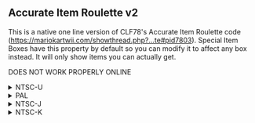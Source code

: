 ## Accurate Item Roulette v2

This is a native one line version of CLF78's Accurate Item Roulette code (https://mariokartwii.com/showthread.php?...te#pid7803).
Special Item Boxes have this property by default so you can modify it to affect any box instead. It will only show items you can actually get.

DOES NOT WORK PROPERLY ONLINE

<details>
<summary>NTSC-U</summary>

```powerpc
047ACE8C 60000000
```
</details>

<details>
<summary>PAL</summary>

```powerpc
047BB8EC 60000000
```
</details>

<details>
<summary>NTSC-J</summary>

```powerpc
047BAF58 60000000
```
</details>

<details>
<summary>NTSC-K</summary>

```powerpc
047BB8EC 60000000
```
</details>